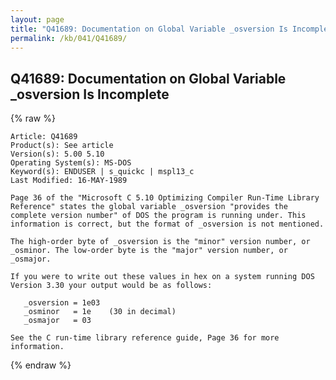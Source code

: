 ```yaml
---
layout: page
title: "Q41689: Documentation on Global Variable _osversion Is Incomplete"
permalink: /kb/041/Q41689/
---
```


## Q41689: Documentation on Global Variable _osversion Is Incomplete

{% raw %}

	Article: Q41689
	Product(s): See article
	Version(s): 5.00 5.10
	Operating System(s): MS-DOS
	Keyword(s): ENDUSER | s_quickc | mspl13_c
	Last Modified: 16-MAY-1989
	
	Page 36 of the "Microsoft C 5.10 Optimizing Compiler Run-Time Library
	Reference" states the global variable _osversion "provides the
	complete version number" of DOS the program is running under. This
	information is correct, but the format of _osversion is not mentioned.
	
	The high-order byte of _osversion is the "minor" version number, or
	_osminor. The low-order byte is the "major" version number, or
	_osmajor.
	
	If you were to write out these values in hex on a system running DOS
	Version 3.30 your output would be as follows:
	
	   _osversion = 1e03
	   _osminor   = 1e    (30 in decimal)
	   _osmajor   = 03
	
	See the C run-time library reference guide, Page 36 for more
	information.

{% endraw %}
